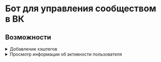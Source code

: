 # Бот для управления сообществом в ВК

## Возможности

<details><summary>Добавление хэштегов</summary>
  
   ![new_post](https://user-images.githubusercontent.com/13664126/171338659-3c7264ed-41cc-469b-abee-52869ce60e29.gif)
  
</details>
  
<details><summary>Просмотр информации об активности пользователя</summary>
  
  ![user_info](https://user-images.githubusercontent.com/13664126/171338666-6bfe1ca7-b8b2-4461-9518-56e32619150b.gif)
  
</details>
 

